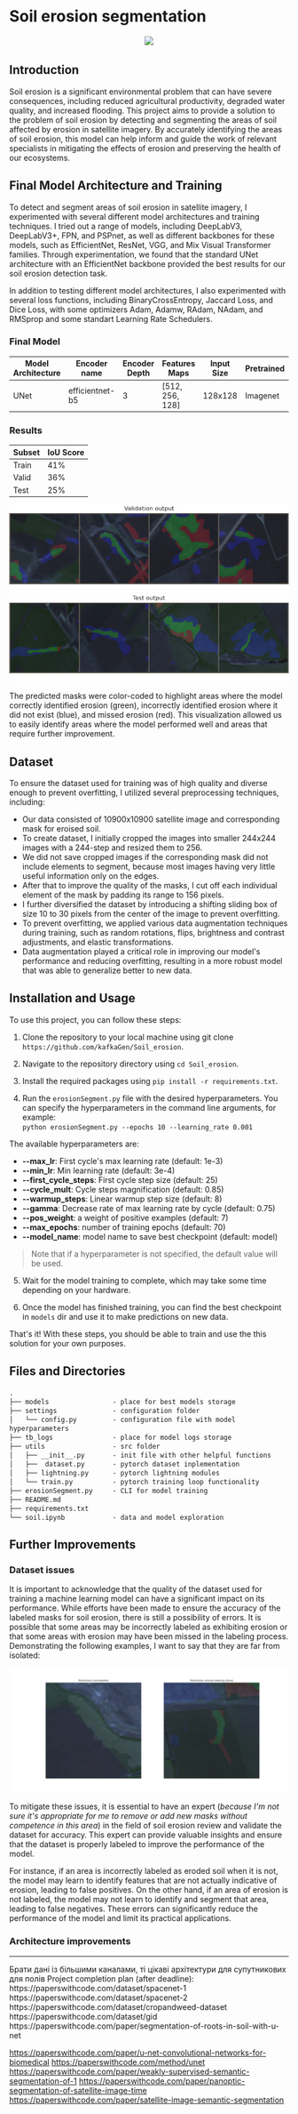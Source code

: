 # Soil erosion segmentation

<div id="header" align="center">
  <img src="https://media.giphy.com/media/M9gbBd9nbDrOTu1Mqx/giphy.gif" width="100"/>
</div>


## Introduction

Soil erosion is a significant environmental problem that can have severe consequences, including reduced agricultural productivity, degraded water quality, and increased flooding. This project aims to provide a solution to the problem of soil erosion by detecting and segmenting the areas of soil affected by erosion in satellite imagery. By accurately identifying the areas of soil erosion, this model can help inform and guide the work of relevant specialists in mitigating the effects of erosion and preserving the health of our ecosystems.


## Final Model Architecture and Training

To detect and segment areas of soil erosion in satellite imagery, I experimented with several different model architectures and training techniques. I tried out a range of models, including DeepLabV3, DeepLabV3+, FPN, and PSPnet, as well as different backbones for these models, such as EfficientNet, ResNet, VGG, and Mix Visual Transformer families. Through experimentation, we found that the standard UNet architecture with an EfficientNet backbone provided the best results for our soil erosion detection task.

In addition to testing different model architectures, I also experimented with several loss functions, including BinaryCrossEntropy, Jaccard Loss, and Dice Loss, with some optimizers Adam, Adamw, RAdam, NAdam, and RMSprop and some standart Learning Rate Schedulers.

### Final Model
| Model Architecture | Encoder name | Encoder Depth | Features Maps       | Input Size | Pretrained | Loss               | Optimizer | LR Scheduler                       |
|--------------------|--------------|---------------|---------------------|------------|------------|--------------------|-----------|------------------------------------|
| UNet               |efficientnet-b5 | 3             | [512, 256, 128]     | 128x128    | Imagenet   | BCEWithLogitsLoss | AdamW     | CosineAnnealingWarmupRestarts (custom)      |

### Results
| Subset | IoU Score|
|--------|----------|
| Train  |    41%   |
| Valid  |    36%   |
|  Test  |    25%   |

![Validation examples](readme_imgs/validation_output.png)
![Test examples](readme_imgs/test_output.png)

The predicted masks were color-coded to highlight areas where the model correctly identified erosion (green), incorrectly identified erosion where it did not exist (blue), and missed erosion (red). This visualization allowed us to easily identify areas where the model performed well and areas that require further improvement.



## Dataset

To ensure the dataset used for training was of high quality and diverse enough to prevent overfitting, I utilized several preprocessing techniques, including:

- Our data consisted of 10900x10900 satellite image and corresponding mask for eroised soil.
- To create dataset, I initially cropped the images into smaller 244x244 images with a 244-step and resized them to 256.
- We did not save cropped images if the corresponding mask did not include elements to segment, because most images having very little useful information only on the edges.
- After that to improve the quality of the masks, I cut off each individual element of the mask by padding its range to 156 pixels.
- I further diversified the dataset by introducing a shifting sliding box of size 10 to 30 pixels from the center of the image to prevent overfitting.
- To prevent overfitting, we applied various data augmentation techniques during training, such as random rotations, flips, brightness and contrast adjustments, and elastic transformations.
- Data augmentation played a critical role in improving our model's performance and reducing overfitting, resulting in a more robust model that was able to generalize better to new data.

## Installation and Usage

 To use this project, you can follow these steps:

1. Clone the repository to your local machine using git clone `https://github.com/kafkaGen/Soil_erosion`.

2. Navigate to the repository directory using `cd Soil_erosion`.

3. Install the required packages using `pip install -r requirements.txt`.

4. Run the `erosionSegment.py` file with the desired hyperparameters. You can specify the hyperparameters in the command line arguments, for example: <br>
`python erosionSegment.py --epochs 10 --learning_rate 0.001`

The available hyperparameters are:

- **--max_lr**: First cycle's max learning rate (default: 1e-3)
- **--min_lr**: Min learning rate (default: 3e-4)
- **--first_cycle_steps**: First cycle step size (default: 25)
- **--cycle_mult**: Cycle steps magnification (default: 0.85)
- **--warmup_steps**: Linear warmup step size (default: 8)
- **--gamma**: Decrease rate of max learning rate by cycle (default: 0.75)
- **--pos_weight**: a weight of positive examples (default: 7)
- **--max_epochs**: number of training epochs (default: 70)
- **--model_name**: model name to save best checkpoint (default: model)

> Note that if a hyperparameter is not specified, the default value will be used.

5. Wait for the model training to complete, which may take some time depending on your hardware.

6. Once the model has finished training, you can find the best checkpoint in `models` dir and use it to make predictions on new data.

That's it! With these steps, you should be able to train and use the this solution for your own purposes.

## Files and Directories


```
.
├── models                - place for best models storage 
├── settings              - configuration folder
│   └── config.py         - configuration file with model hyperparameters
├── tb_logs               - place for model logs storage
├── utils                 - src folder
│   ├── __init__.py       - init file with other helpful functions
│   ├──  dataset.py       - pytorch dataset inplementation
│   ├── lightning.py      - pytorch lightning modules
│   └── train.py          - pytorch training loop functionality
├── erosionSegment.py     - CLI for model training
├── README.md
├── requirements.txt
└── soil.ipynb            - data and model exploration
```

## Further Improvements

### Dataset issues 

It is important to acknowledge that the quality of the dataset used for training a machine learning model can have a significant impact on its performance. While efforts have been made to ensure the accuracy of the labeled masks for soil erosion, there is still a possibility of errors. It is possible that some areas may be incorrectly labeled as exhibiting erosion or that some areas with erosion may have been missed in the labeling process. Demonstrating the following examples, I want to say that they are far from isolated:

![Dataset quality](readme_imgs/dataset_quality.png)

To mitigate these issues, it is essential to have an expert (*because I'm not sure it's appropriate for me to remove or add new masks without competence in this area*) in the field of soil erosion review and validate the dataset for accuracy. This expert can provide valuable insights and ensure that the dataset is properly labeled to improve the performance of the model.

For instance, if an area is incorrectly labeled as eroded soil when it is not, the model may learn to identify features that are not actually indicative of erosion, leading to false positives. On the other hand, if an area of erosion is not labeled, the model may not learn to identify and segment that area, leading to false negatives. These errors can significantly reduce the performance of the model and limit its practical applications.

### Architecture improvements

<hr> 
Брати дані із більшими каналами, ті цікаві архітектури для супутникових для полів
Project completion plan (after deadline):
https://paperswithcode.com/dataset/spacenet-1
https://paperswithcode.com/dataset/spacenet-2
https://paperswithcode.com/dataset/cropandweed-dataset
https://paperswithcode.com/dataset/gid
https://paperswithcode.com/paper/segmentation-of-roots-in-soil-with-u-net

https://paperswithcode.com/paper/u-net-convolutional-networks-for-biomedical
https://paperswithcode.com/method/unet
https://paperswithcode.com/paper/weakly-supervised-semantic-segmentation-of-1
https://paperswithcode.com/paper/panoptic-segmentation-of-satellite-image-time
https://paperswithcode.com/paper/satellite-image-semantic-segmentation